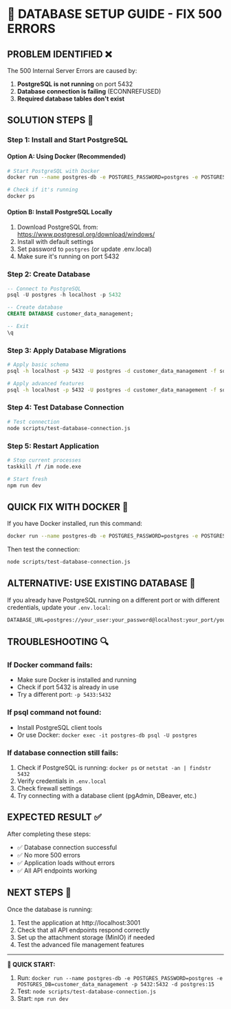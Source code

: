 # 🚨 **DATABASE SETUP GUIDE - FIX 500 ERRORS**

## **PROBLEM IDENTIFIED** ❌

The 500 Internal Server Errors are caused by:
1. **PostgreSQL is not running** on port 5432
2. **Database connection is failing** (ECONNREFUSED)
3. **Required database tables don't exist**

## **SOLUTION STEPS** 🔧

### **Step 1: Install and Start PostgreSQL**

#### **Option A: Using Docker (Recommended)**
```bash
# Start PostgreSQL with Docker
docker run --name postgres-db -e POSTGRES_PASSWORD=postgres -e POSTGRES_DB=customer_data_management -p 5432:5432 -d postgres:15

# Check if it's running
docker ps
```

#### **Option B: Install PostgreSQL Locally**
1. Download PostgreSQL from: https://www.postgresql.org/download/windows/
2. Install with default settings
3. Set password to `postgres` (or update .env.local)
4. Make sure it's running on port 5432

### **Step 2: Create Database**
```sql
-- Connect to PostgreSQL
psql -U postgres -h localhost -p 5432

-- Create database
CREATE DATABASE customer_data_management;

-- Exit
\q
```

### **Step 3: Apply Database Migrations**
```bash
# Apply basic schema
psql -h localhost -p 5432 -U postgres -d customer_data_management -f sql/attachment_storage_setup.sql

# Apply advanced features
psql -h localhost -p 5432 -U postgres -d customer_data_management -f sql/advanced_file_features.sql
```

### **Step 4: Test Database Connection**
```bash
# Test connection
node scripts/test-database-connection.js
```

### **Step 5: Restart Application**
```bash
# Stop current processes
taskkill /f /im node.exe

# Start fresh
npm run dev
```

## **QUICK FIX WITH DOCKER** 🐳

If you have Docker installed, run this command:

```bash
docker run --name postgres-db -e POSTGRES_PASSWORD=postgres -e POSTGRES_DB=customer_data_management -p 5432:5432 -d postgres:15
```

Then test the connection:
```bash
node scripts/test-database-connection.js
```

## **ALTERNATIVE: USE EXISTING DATABASE** 🔄

If you already have PostgreSQL running on a different port or with different credentials, update your `.env.local`:

```env
DATABASE_URL=postgres://your_user:your_password@localhost:your_port/your_database
```

## **TROUBLESHOOTING** 🔍

### **If Docker command fails:**
- Make sure Docker is installed and running
- Check if port 5432 is already in use
- Try a different port: `-p 5433:5432`

### **If psql command not found:**
- Install PostgreSQL client tools
- Or use Docker: `docker exec -it postgres-db psql -U postgres`

### **If database connection still fails:**
1. Check if PostgreSQL is running: `docker ps` or `netstat -an | findstr 5432`
2. Verify credentials in `.env.local`
3. Check firewall settings
4. Try connecting with a database client (pgAdmin, DBeaver, etc.)

## **EXPECTED RESULT** ✅

After completing these steps:
- ✅ Database connection successful
- ✅ No more 500 errors
- ✅ Application loads without errors
- ✅ All API endpoints working

## **NEXT STEPS** 🚀

Once the database is running:
1. Test the application at http://localhost:3001
2. Check that all API endpoints respond correctly
3. Set up the attachment storage (MinIO) if needed
4. Test the advanced file management features

---

**🎯 QUICK START:**
1. Run: `docker run --name postgres-db -e POSTGRES_PASSWORD=postgres -e POSTGRES_DB=customer_data_management -p 5432:5432 -d postgres:15`
2. Test: `node scripts/test-database-connection.js`
3. Start: `npm run dev`

